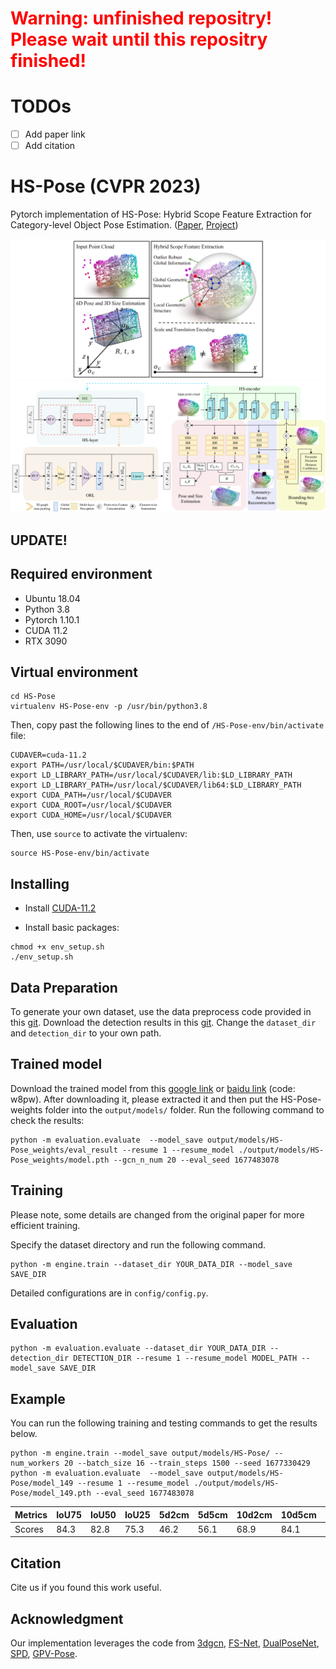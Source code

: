 # <span style="color:red">Warning: unfinished repositry! Please wait until this repositry finished!</span>

# TODOs
- [ ] Add paper link
- [ ] Add citation

# HS-Pose (CVPR 2023)
Pytorch implementation of HS-Pose: Hybrid Scope Feature Extraction for Category-level Object Pose Estimation.
([Paper](), [Project](https://lynne-zheng-linfang.github.io/hspose.github.io/))


![teaser](pic/teaser.png)
![pipeline](pic/pipeline.png)

## UPDATE!


## Required environment
- Ubuntu 18.04
- Python 3.8 
- Pytorch 1.10.1
- CUDA 11.2
- RTX 3090
 

## Virtual environment
```shell
cd HS-Pose
virtualenv HS-Pose-env -p /usr/bin/python3.8
```
Then, copy past the following lines to the end of `/HS-Pose-env/bin/activate` file:
```shell
CUDAVER=cuda-11.2
export PATH=/usr/local/$CUDAVER/bin:$PATH
export LD_LIBRARY_PATH=/usr/local/$CUDAVER/lib:$LD_LIBRARY_PATH
export LD_LIBRARY_PATH=/usr/local/$CUDAVER/lib64:$LD_LIBRARY_PATH
export CUDA_PATH=/usr/local/$CUDAVER
export CUDA_ROOT=/usr/local/$CUDAVER
export CUDA_HOME=/usr/local/$CUDAVER
```
Then, use `source` to activate the virtualenv:
```shell
source HS-Pose-env/bin/activate
```


## Installing
- Install [CUDA-11.2](https://developer.nvidia.com/cuda-11.2.0-download-archive?target_os=Linux&target_arch=x86_64&target_distro=Ubuntu&target_version=2004&target_type=deblocal) 

- Install basic packages:
```shell
chmod +x env_setup.sh
./env_setup.sh
```
<!-- - Install [Detectron2](https://github.com/facebookresearch/detectron2). -->

## Data Preparation
To generate your own dataset, use the data preprocess code provided in this [git](https://github.com/mentian/object-deformnet/blob/master/preprocess/pose_data.py).
Download the detection results in this [git](https://github.com/Gorilla-Lab-SCUT/DualPoseNet).
Change the `dataset_dir` and `detection_dir` to your own path.


## Trained model
Download the trained model from this [google link](https://drive.google.com/file/d/1TszIS5ebECVpLyEbukOhb7QhVIwPeTIM/view?usp=sharing) or [baidu link](https://pan.baidu.com/s/1Y8Gb0azh7lWt8XEgfNY_cw) (code: w8pw). After downloading it, please extracted it and then put the HS-Pose-weights folder into the `output/models/` folder. Run the following command to check the results:
```shell
python -m evaluation.evaluate  --model_save output/models/HS-Pose_weights/eval_result --resume 1 --resume_model ./output/models/HS-Pose_weights/model.pth --gcn_n_num 20 --eval_seed 1677483078
```

## Training
Please note, some details are changed from the original paper for more efficient training. 

Specify the dataset directory and run the following command.
```shell
python -m engine.train --dataset_dir YOUR_DATA_DIR --model_save SAVE_DIR
```

Detailed configurations are in `config/config.py`.

## Evaluation
```shell
python -m evaluation.evaluate --dataset_dir YOUR_DATA_DIR --detection_dir DETECTION_DIR --resume 1 --resume_model MODEL_PATH --model_save SAVE_DIR
```

## Example
You can run the following training and testing commands to get the results below.
```shell
python -m engine.train --model_save output/models/HS-Pose/ --num_workers 20 --batch_size 16 --train_steps 1500 --seed 1677330429
python -m evaluation.evaluate  --model_save output/models/HS-Pose/model_149 --resume 1 --resume_model ./output/models/HS-Pose/model_149.pth --eval_seed 1677483078
```
|Metrics| IoU75 | IoU50 | IoU25 | 5d2cm | 5d5cm | 10d2cm| 10d5cm| 10d10cm|  5d   | 2cm   |
|:------|:------|:------|:------|:------|:------|:------|:------|:-------|:------|:------|
|Scores | 84.3  | 82.8  | 75.3  |  46.2 |  56.1 | 68.9  | 84.1  | 85.2   | 59.1  | 77.8  |




## Citation
Cite us if you found this work useful.

## Acknowledgment
Our implementation leverages the code from [3dgcn](https://github.com/j1a0m0e4sNTU/3dgcn), [FS-Net](https://github.com/DC1991/FS_Net),
[DualPoseNet](https://github.com/Gorilla-Lab-SCUT/DualPoseNet), [SPD](https://github.com/mentian/object-deformnet), [GPV-Pose](https://github.com/lolrudy/GPV_Pose).